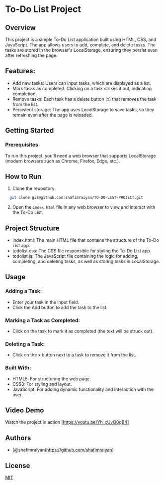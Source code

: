 
# To-Do List Project




## Overview

This project is a simple To-Do List application built using HTML, CSS, and JavaScript. The app allows users to add, complete, and delete tasks. The tasks are stored in the browser's LocalStorage, ensuring they persist even after refreshing the page.


## Features:

- Add new tasks: Users can input tasks, which are displayed as a list.
- Mark tasks as completed: Clicking on a task strikes it out, indicating completion.
- Remove tasks: Each task has a delete button (x) that removes the task from the list.
- Persistent storage: The app uses LocalStorage to save tasks, so they remain even after the page is reloaded.

## Getting Started
### Prerequisites
To run this project, you'll need a web browser that supports LocalStorage (modern browsers such as Chrome, Firefox, Edge, etc.).





## How to Run

 1. Clone the repository:

```bash
  git clone git@github.com:shafimraiyan/TO-DO-LIST-PROJECT.git
```

 2. Open the `index.html` file in any web browser to view and interact with the To-Do List.

## Project Structure 
 - index.html: The main HTML file that contains the structure of the To-Do List app.
 - todolist.css: The CSS file responsible for styling the To-Do List app.
 - todolist.js: The JavaScript file containing the logic for adding, completing, and deleting tasks, as well as storing tasks in LocalStorage.


 ## Usage
### Adding a Task:
 - Enter your task in the input field.
 - Click the Add button to add the task to the list.
### Marking a Task as Completed:
 - Click on the task to mark it as completed (the text will be struck out).
### Deleting a Task:
 - Click on the x button next to a task to remove it from the list.
### Built With:
 - HTML5: For structuring the web page.
 - CSS3: For styling and layout.
 - JavaScript: For adding dynamic functionality and interaction with the user.

## Video Demo

Watch the project in action [https://youtu.be/Yh_cUvQ0qB4]

 
## Authors

- [@shafimraiyan(https://github.com/shafimraiyan)


## License

[MIT](https://choosealicense.com/licenses/mit/)

